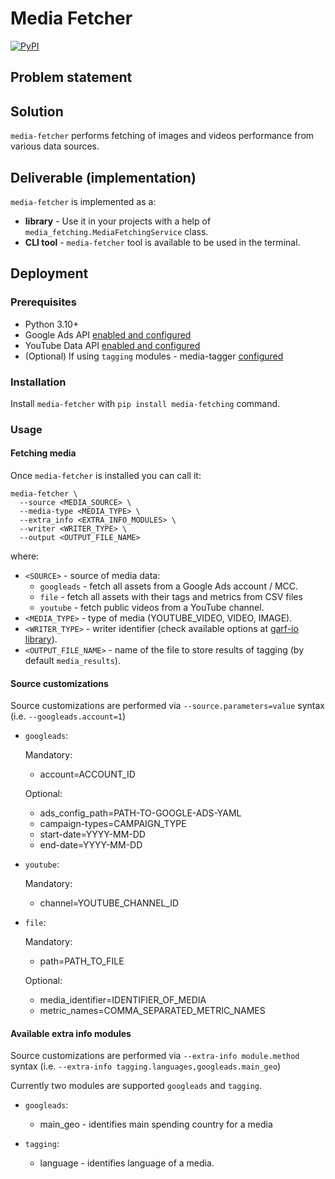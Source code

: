 # Media Fetcher

[![PyPI](https://img.shields.io/pypi/v/media-fetching?logo=pypi&logoColor=white&style=flat-square)](https://pypi.org/project/media-fetching)

## Problem statement


## Solution

`media-fetcher` performs fetching of images and videos performance from various data sources.

## Deliverable (implementation)

`media-fetcher` is implemented as a:

* **library** - Use it in your projects with a help of `media_fetching.MediaFetchingService` class.
* **CLI tool** - `media-fetcher` tool is available to be used in the terminal.

## Deployment

### Prerequisites

- Python 3.10+
- Google Ads API [enabled and configured](https://github.com/google/ads-api-report-fetcher/blob/main/docs/how-to-authenticate-ads-api.md)
- YouTube Data API [enabled and configured](https://github.com/google/garf/tree/main/libs/garf_community/google/youtube/youtube-data-api#prerequisites)
- (Optional) If using `tagging` modules - media-tagger [configured](https://github.com/google/filonov/tree/main/libs/media_tagging#prerequisites)

### Installation

Install `media-fetcher` with `pip install media-fetching` command.

### Usage

#### Fetching media

Once `media-fetcher` is installed you can call it:

```
media-fetcher \
  --source <MEDIA_SOURCE> \
  --media-type <MEDIA_TYPE> \
  --extra_info <EXTRA_INFO_MODULES> \
  --writer <WRITER_TYPE> \
  --output <OUTPUT_FILE_NAME>
```
where:
* `<SOURCE>` - source of media data:
  * `googleads` - fetch all assets from a Google Ads account / MCC.
  * `file` - fetch all assets with their tags and metrics from CSV files
  * `youtube` - fetch public videos from a YouTube channel.
* `<MEDIA_TYPE>` - type of media (YOUTUBE_VIDEO, VIDEO, IMAGE).
* `<WRITER_TYPE>` - writer identifier (check available options at [garf-io library](https://github.com/google/garf/tree/main/libs/garf_io#readme)).
* `<OUTPUT_FILE_NAME>` - name of the file to store results of tagging (by default `media_results`).

#### Source customizations

Source customizations are performed via `--source.parameters=value` syntax (i.e. `--googleads.account=1`)


* `googleads`:

  Mandatory:
  * account=ACCOUNT_ID

  Optional:
  * ads_config_path=PATH-TO-GOOGLE-ADS-YAML
  * campaign-types=CAMPAIGN_TYPE
  * start-date=YYYY-MM-DD
  * end-date=YYYY-MM-DD

* `youtube`:

  Mandatory:
  * channel=YOUTUBE_CHANNEL_ID

* `file`:

  Mandatory:
  * path=PATH_TO_FILE

  Optional:
  * media_identifier=IDENTIFIER_OF_MEDIA
  * metric_names=COMMA_SEPARATED_METRIC_NAMES

#### Available extra info modules

Source customizations are performed via `--extra-info module.method` syntax (i.e. `--extra-info tagging.languages,googleads.main_geo`)

Currently two modules are supported `googleads` and `tagging`.

* `googleads`:
  * main_geo - identifies main spending country for a media

* `tagging`:
  * language - identifies language of a media.

